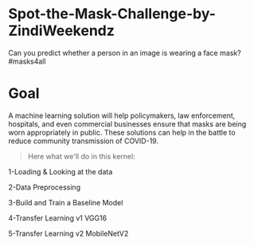 # Spot-the-Mask-Challenge-by-ZindiWeekendz
Can you predict whether a person in an image is wearing a face mask? #masks4all

# Goal

A machine learning solution will help policymakers, law enforcement, hospitals, and even commercial businesses ensure that masks are being worn appropriately in public. These solutions can help in the battle to reduce community transmission of COVID-19.

> Here what we'll do in this kernel:

1-Loading & Looking at the data

2-Data Preprocessing

3-Build and Train a Baseline Model

4-Transfer Learning v1 VGG16

5-Transfer Learning v2 MobileNetV2
